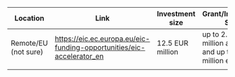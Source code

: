 
| Location             | Link                                                                  | Investment size  | Grant/Investment Split                                         |
| -------------------- | --------------------------------------------------------------------- | ---------------- | -------------------------------------------------------------- |
| Remote/EU (not sure) | https://eic.ec.europa.eu/eic-funding-opportunities/eic-accelerator_en | 12.5 EUR million | up to 2.5 EUR million as grant and up to 10 EUR million equity |
|                      |                                                                       |                  |                                                                |
